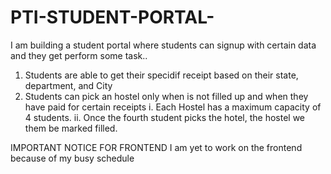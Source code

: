 # PTI-STUDENT-PORTAL-

I am building a student portal where students can signup with certain data and they get perform some task..

1. Students are able to get their specidif receipt based on their state, department, and City
2. Students can pick an hostel only when is not filled up and when they have paid for certain receipts
    i. Each Hostel has a maximum capacity of 4 students.
    ii. Once the fourth student picks the hotel, the hostel we them be marked filled.

IMPORTANT NOTICE FOR FRONTEND
I am yet to work on the frontend because of my busy schedule